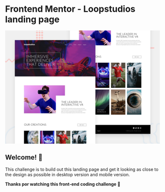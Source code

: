 # Frontend Mentor - Loopstudios landing page

![Design preview for the Loopstudios landing page coding challenge](./design/desktop-preview.jpg)

## Welcome! 👋

This challenge is to build out this landing page and get it looking as close to the design as possible in desktop version and mobile version.

**Thanks por watching this front-end coding challenge** 🚀
